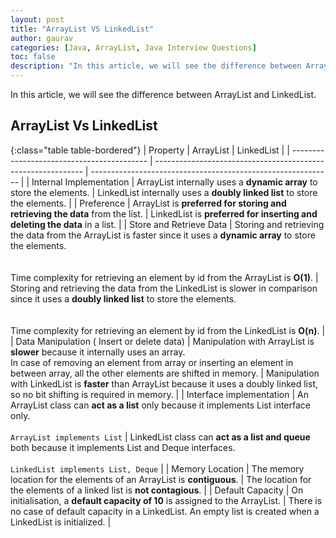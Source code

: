 ```yaml
---
layout: post  
title: "ArrayList VS LinkedList"  
author: gaurav
categories: [Java, ArrayList, Java Interview Questions]
toc: false
description: "In this article, we will see the difference between ArrayList and LinkedList."
---
```


In this article, we will see the difference between ArrayList and LinkedList.

## ArrayList Vs LinkedList

{:class="table table-bordered"}
| Property                                   | ArrayList                                                    | LinkedList                                                   |
| ------------------------------------------ | ------------------------------------------------------------ | ------------------------------------------------------------ |
| Internal Implementation                    | ArrayList internally uses a **dynamic array** to store the elements. | LinkedList internally uses a **doubly linked list** to store the elements. |
| Preference                                 | ArrayList is **preferred for storing and retrieving the data** from the list. | LinkedList is **preferred for inserting and deleting the data** in a list. |
| Store and Retrieve Data                    | Storing and retrieving the data from the ArrayList is faster since it uses a **dynamic array** to store the elements.<br /><br /><br /> Time complexity for retrieving an element by id from the ArrayList is **O(1)**. | Storing and retrieving the data from the LinkedList is slower in comparison since it uses  a **doubly linked list** to store the elements.<br /><br /><br /> Time complexity for retrieving an element by id from the LinkedList is **O(n)**. |
| Data Manipulation ( Insert or delete data) | Manipulation with ArrayList is **slower** because it internally uses an array. <br />In case of removing an element from array or inserting an element in between array, all the other elements are shifted in memory. | Manipulation with LinkedList is **faster** than ArrayList because it uses a doubly linked list, so no bit shifting is required in memory. |
| Interface implementation                   | An ArrayList class can **act as a list** only because it implements List interface only.<br /><br />`ArrayList implements List` | LinkedList class can **act as a list and queue** both because it implements List and Deque interfaces.<br /><br />`LinkedList implements List, Deque` |
| Memory Location                            | The memory location for the elements of an ArrayList is **contiguous**. | The location for the elements of a linked list is **not contagious**. |
| Default Capacity                           | On initialisation, a **default capacity of 10** is assigned to the ArrayList. | There is no case of default capacity in a LinkedList. An empty list is created when a LinkedList is initialized. |

